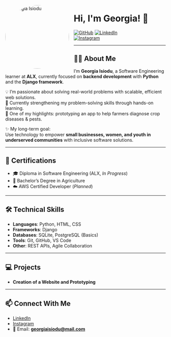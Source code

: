 <img src="https://github.com/GeorgiaIsiodu/GeorgiaIsiodu/blob/main/georgia.png" 
     alt="Georgia Isiodu" 
     width="200" 
     align="left" 
     style="border-radius:50%; margin-right: 15px;" />
# Hi, I'm Georgia! 👋  

[![GitHub](https://img.shields.io/badge/GitHub-000?logo=github&logoColor=white)](https://github.com/Ajumoke-1siodu) 
[![LinkedIn](https://img.shields.io/badge/LinkedIn-0A66C2?logo=linkedin&logoColor=white)](https://www.linkedin.com/in/georgia-isiodu/)  
[![Instagram](https://img.shields.io/badge/Instagram-E4405F?logo=instagram&logoColor=white)](https://www.instagram.com/Gia_Moore/)

---

## 👩‍💻 About Me  
I’m **Georgia Isiodu**, a Software Engineering learner at **ALX**, currently focused on **backend development** with **Python** and the **Django framework**.  

💡 I’m passionate about solving real-world problems with scalable, efficient web solutions.  
🌱 Currently strengthening my problem-solving skills through hands-on learning.  
🚜 One of my highlights: prototyping an app to help farmers diagnose crop diseases & pests.  

✨ My long-term goal:  
Use technology to empower **small businesses, women, and youth in underserved communities** with inclusive software solutions.  

---

## 📜 Certifications  
- 🎓 Diploma in Software Engineering (ALX, *In Progress*)  
- 🌾 Bachelor’s Degree in Agriculture  
- ☁️ AWS Certified Developer (*Planned*)  

---

## 🛠 Technical Skills  
- **Languages**: Python, HTML, CSS  
- **Frameworks**: Django  
- **Databases**: SQLite, PostgreSQL (Basics)  
- **Tools**: Git, GitHub, VS Code  
- **Other**: REST APIs, Agile Collaboration  

---

## 💻 Projects  
- **Creation of a Website and Prototyping**  

---

## 📫 Connect With Me  
- [LinkedIn](https://www.linkedin.com/in/georgia-isiodu/)  
- [Instagram](https://www.instagram.com/Gia_Moore/)  
- 📧 Email: **georgiaisiodu@mail.com**

